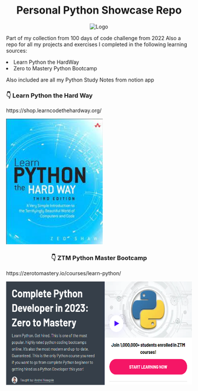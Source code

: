 
<div align="center">
    <h1>Personal Python Showcase Repo </h1>
</div>

<p align='center'>
    <img src="z-ReadMe-Media\python.ico" alt="Logo" title="PythonLogo">
</p>

Part of my collection from 100 days of code challenge from 2022
Also a repo for all my projects and exercises I completed in the following learning sources:
<li>Learn Python the HardWay
<li>Zero to Mastery Python Bootcamp

Also included are all my Python Study Notes from notion app

<div>
    <h3>👇 Learn Python the Hard Way </h3>
</div>
https://shop.learncodethehardway.org/
<p>
    <img src="z-ReadMe-Media\LearnPythonTheHardWay.jpeg" alt="Demo1" title="LearnPythonTheHardWay" height="340">
</p>


<div align="center">
    <h3>👇 ZTM Python Master Bootcamp </h3>
</div>
https://zerotomastery.io/courses/learn-python/
<p align='center'>
    <img src="z-ReadMe-Media\ZTMPythonBootcamp.png" alt="Demo2" title="LearnPythonTheHardWay" height="280">
</p>
